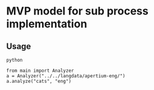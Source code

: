 # MVP model for sub process implementation

## Usage
 ```
 python 

 from main import Analyzer
 a = Analyzer("../../langdata/apertium-eng/")
 a.analyze("cats", "eng")

 ```

 